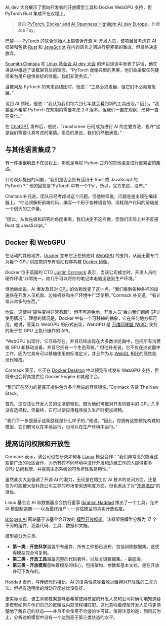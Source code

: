 
<!--
title: PyTorch、Docker和AI开放性成为AI_dev欧洲的亮点
cover: https://cdn.thenewstack.io/media/2024/06/d5cec598-nahrizul-kadri-oasf0qmrwla-unsplash.jpg
-->

AI_dev 大会展示了面向开发者的开放模型工具和 Docker WebGPU 支持，但 PyTorch Rust 集成不在议程上。

> 译自 [PyTorch, Docker and AI Openness Highlight AI_dev Europe](https://thenewstack.io/pytorch-docker-and-ai-openness-highlight-ai_dev-europe/)，作者 Joe Fay。

巴黎——[PyTorch](https://thenewstack.io/pytorch-takes-ai-ml-back-to-its-research-open-source-roots/) 的联合创始人上周告诉开源 AI 开发人员，该项目曾考虑在 AI 框架和包括 [Rust](https://thenewstack.io/rust-growing-fastest-but-javascript-reigns-supreme/) 和 [JavaScript](https://thenewstack.io/top-10-javascript-libraries-to-use-in-2024/) 在内的语言之间进行更紧密的集成，但最终决定放弃。

[Soumith Chintala](https://www.linkedin.com/in/soumith/) 在 [Linux 基金会 AI dev 大会](https://events.linuxfoundation.org/ai-dev-europe/) 的炉边谈话中发表了讲话，他在讲话中概述了该框架背后的理念。“PyTorch 就像典型的黑客，他们会采取任何捷径来为用户提供良好的性能。我们非常务实。”

当被问及 PyTorch 的未来路线图时，他说：“工具必须发展，但它们不必频繁发展。”

谈到 AI 领域，他说：“我认为我们每六到七年就会看到新的工具出现。” 因此，“我甚至不希望 PyTorch 在短期内需要考虑 2.0 版本。但我们一直在观察，形势一直在变化。”

在 [ChatGPT](https://thenewstack.io/how-ray-a-distributed-ai-framework-helps-power-chatgpt/) 发布后，他说，Transformer 已经成为进行 AI 的主要方法，也许“这是我们需要认真考虑的事情。但总的来说，我们仍然很满意。”

## 与其他语言集成？
有一件事很明显不在议程上，那就是与除 Python 之外的其他语言进行更紧密的集成。

针对观众提出的问题，“我们是否会拥有适用于 Rust 或 JavaScript 的 PyTorch？” 他的回答是“PyTorch 中有一个‘Py’，所以，官方来说，没有。”

Chintala 补充说，团队已经考虑过这个问题。但他继续说，问题总是出现在编译器上。“你必须解析前端代码，编写一个用于各种语言的、消耗用户代码的前端是一个很大的工作量。

“因此，从优先级和研究的角度来看，我们决定不这样做，但我们实际上并不反感 Rust 或 JavaScript。”

## Docker 和 WebGPU
在活动的其他地方，[Docker](https://www.docker.com/?utm_content=inline+mention) 宣布它正在预览对 [WebGPU](https://thenewstack.io/google-talks-web-platform-os-integration-webgpu-and-more/) 的支持，从而无需专门为每个 GPU 供应商的专有驱动程序构建 [Docker 镜像](https://thenewstack.io/the-case-for-environment-specific-docker-images/)。

Docker 位于英国的 CTO [Justin Cormack](https://www.linkedin.com/in/justincormack/?originalSubdomain=uk) 表示，当该公司成立时，开发人员的硬件环境“非常统一。你几乎可以将你的笔记本电脑运送到生产环境。”

但他继续说，AI 爆发及其对 [GPU](https://thenewstack.io/nvidia-gpu-dominance-at-a-crossroads/) 的依赖改变了这一点。“我们看到各种各样的加速器在开发人员机器、边缘机器和生产环境中广泛使用，”Cormack 补充道。“有非常非常多的东西。”

他说，这使得“硬件变得非常有趣”，但不可避免地，开发人员“会向我们询问 GPU 使用情况”。理想的情况是，Docker 中有一个可移植的抽象，它在任何地方都可用。他说，答案以 WebGPU 的形式出现，WebGPU 是 [万维网联盟 (W3C)](https://www.w3.org/) 支持的用于在 GPU 上执行操作的 API。

“WebGPU 出现时，它已经存在，并且已经出现在大多数浏览器中，包括所有消费级 GPU 和移动设备，并且它拥有一个生态系统。” 但他补充说，它不仅在浏览器中工作，因为它具有可以移植使用的标准定义，并且作为与 [WebGL](https://get.webgl.org/) 相比的高性能现代堆栈。

Cormack 表示，它正在 [Docker Desktop](https://thenewstack.io/create-a-development-environment-in-docker-desktop/) 中以预览形式发布 WebGPU 支持，但将来也会将其提供给 Docker Engine 和其他平台。

“我们正在努力的是真正提供包含多个后端的容器镜像，”Cormack 告诉 The New Stack。

首先，这应该让开发人员的生活更轻松，因为他们可能对开发机器中的 GPU 几乎没有选择权。但最终，它可以使应用程序投入生产时更加顺畅。

“我们下一步是展示这条路径是什么样子的，”他说。“因此，你拥有这些预先构建的模型，它们既可以在本地运行，也可以在生产环境中运行。”

## 提高访问权限和开放性
Cormack 表示，该公司也在研究如何与 [Llama](https://thenewstack.io/coding-test-for-llama-3-implementing-json-persistence/) 模型合作：“我们非常高兴能与这些更广泛的社区合作，为所有在不同环境中进行开发和边缘工作的人提供更多 GPU 访问权限，并提高生态系统的可负担性和易用性。”

虽然此次大会强调了开源 AI 的潜力，无论是在增加对 AI 技术的访问方面，还是在为可能被大型科技公司主导的市场带来透明度方面，但也表达了对“[开源洗白](https://thenewstack.io/calls-to-ban-open-source-are-misguided-and-dangerous/)”的担忧。

Linux 基金会 AI 和数据基金会执行董事 [Ibrahim Haddad](https://www.linkedin.com/in/ibrahimhaddad/) 推出了一个工具，允许 AI 模型制造商——以及最终用户——评估模型的真实开放程度。

[isitopen.AI](https://isitopen.ai/) 网站基于该基金会开发的 [模型开放框架](https://arxiv.org/abs/2403.13784?ref=thestack.technology)。该框架将模型分解为 17 个不同的组件，涵盖代码、工具、数据和文档。

模型被分为三类。

- **第一类 - 开放科学**涵盖所有组件，所有工件都已发布，包括训练数据集。这使得模型完全可复制。
- **第二类 - 开放工具**涵盖完整的代码套件，以及关键数据集。- 最底层，
- **第三类 - 开放模型**意味着模型的核心，包括架构、参数和基本文档，是在开放许可下发布的。

Haddad 表示，与传统代码相比，AI 的复杂性意味着难以维持对开放性的二元方法，但拥有透明度的滑动尺度总比没有好。

更实际地说，该工具和框架意味着希望使用模型的开发人员和公司将确切地知道给定模型如何与他们自己的框架或内部流程相匹配。这也意味着模型开发人员将更清楚地了解自己的状态——并且不会使用不合适的许可证。值得注意的是，到目前为止，分析过的模型中没有一个达到高于第三类状态的水平。
